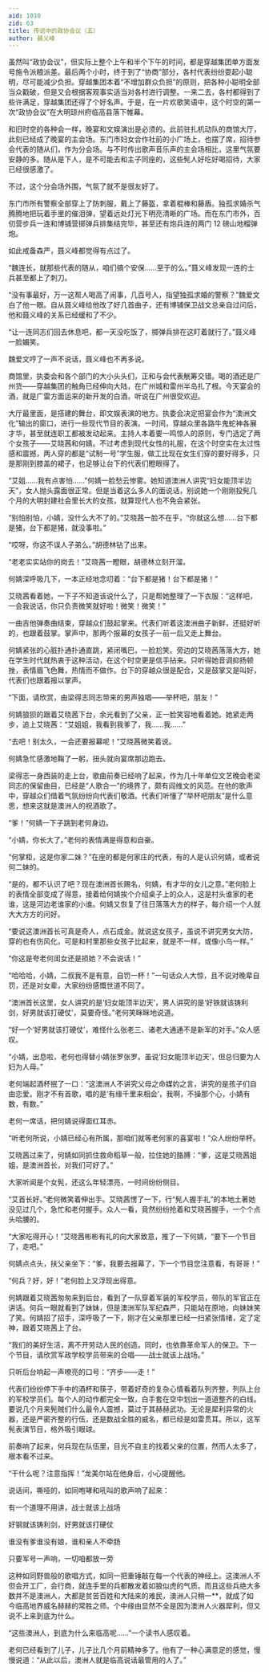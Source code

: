 ```yaml
---
aid: 1010
zid: 63
title: 传说中的政协会议（五）
author: 聂义峰
---
```


虽然叫“政协会议”，但实际上整个上午和半个下午的时间，都是穿越集团单方面发号施令派粮派差。最后两个小时，终于到了“协商”部分，各村代表纷纷耍起小聪明，尽可能减少负担。穿越集团本着“不增加群众负担”的原则，把各种小聪明全部当众戳破，但是又会根据客观事实适当对各村进行调整。一来二去，各村都得到了些许满足，穿越集团还得了个好名声。于是，在一片欢歌笑语中，这个时空的第一次“政协会议”在大明琼州府临高县落下帷幕。

和旧时空的各种会一样，晚宴和文娱演出是必须的。此前驻扎机动队的商馆大厅，此刻已经成了晚宴的主会场。东门市妇女合作社前的小广场上，也摆了席，招待参会代表的随从们，作为分会场。与不时传出歌声音乐声的主会场相比，这里气氛要安静的多。随从是下人，是不可能去和主子同座的，这些髡人好吃好喝招待，大家已经很感激了。

不过，这个分会场外围，气氛了就不是很友好了。

东门市所有警察全部穿上了防刺服，戴上了藤盔，拿着棍棒和藤盾。独孤求婚杀气腾腾地把玩着手里的催泪弹，望着远处灯光下明亮清晰的广场。而在东门市外，百仞营步兵一连和博铺营掷弹兵排集结完毕，甚至还有炮兵连的两门 12 磅山地榴弹炮。

如此戒备森严，聂义峰都觉得有点过了。

“魏连长，就那些代表的随从，咱们搞个安保……至于的么。”聂义峰发现一连的士兵甚至都上了刺刀。

“没有事最好，万一这帮人喝高了闹事，几百号人，指望独孤求婚的警察？”魏爱文白了他一眼。自从聂义峰给他改了好几首曲子，还有博铺保卫战文总亲自过问后，他和聂义峰的关系已经缓和了不少。

“让一连同志们回去休息吧，都一天没吃饭了，掷弹兵排在这盯着就行了。”聂义峰一脸媚笑。

魏爱文哼了一声不说话，聂义峰也不再多说。

商馆里，执委会和各个部门的大小头头们，正和与会代表觥筹交错。喝的酒还是广州货——穿越集团的触角已经伸向大陆，在广州城和雷州半岛扎了根。今天宴会的酒，就是广雷方面运来的新开发的白酒，听说在广州很受欢迎。

大厅最里面，是搭建的舞台，即文娱表演的地方。执委会决定把宴会作为“澳洲文化”输出的窗口，进行一些现代节目的表演。一时间，穿越众里各路牛鬼蛇神各展才华，甚至就连职工都被发动起来。主持人本着要一鸣惊人的原则，专门选定了两个女孩子——艾晓茜和何婧。不过考虑到现代女性的礼服，在这个时空实在太过性感和震撼，两人穿的都是“试制一号”学生服，做工比现在女生们穿的要好得多，只是那刚到膝盖的裙子，也足够让台下的代表们瞪眼得了。

“艾姐……我有点害怕……”何婧一脸愁云惨雾。她知道澳洲人讲究“妇女能顶半边天”，女人抛头露面很正常。但是当着这么多人的面说话，别说她一个刚刚投髡几个月的大明封建社会里长大的女孩，就算现代人也不免会紧张。

“别怕别怕，小婧，没什么大不了的。”艾晓茜一脸不在乎，“你就这么想……台下都是猪，台下都是猪，就没事啦。”

“哎呀，你这不误人子弟么。”胡德林钻了出来。

“老老实实站你的岗去！”艾晓茜一瞪眼，胡德林立刻开溜。

何婧深呼吸几下，一本正经地念叨着：“台下都是猪！台下都是猪！”

艾晓茜看着她，一下子不知道该说什么了，只是帮她整理了一下衣服：“这样吧，一会我说话，你只负责微笑就好啦！微笑！微笑！”

一曲吉他弹奏曲结束，穿越众们鼓起掌来。代表们听着这澳洲曲子新鲜，还挺好听的，也跟着鼓掌。掌声中，那两个报幕的女孩子一前一后又走上舞台。

何婧紧张的心脏扑通扑通直跳，紧闭嘴巴，一脸尬笑。旁边的艾晓茜落落大方，她在学生时代就热衷于这种活动，在这个时空更是信手拈来。只听得她音调抑扬顿挫，表情眉飞色舞，热情而不做作。台下的穿越众很是配合，又是鼓掌又是叫好，代表们也跟着报以掌声。

“下面，请欣赏，由梁得志同志带来的男声独唱——举杯吧，朋友！”

何婧狼狈的跟着艾晓茜下台，余光看到了父亲，正一脸笑容地看着她。她紧走两步，追上艾晓茜：“艾姐姐，我看到我爹了，我……我……”

“去吧！别太久，一会还要报幕呢！”艾晓茜微笑着说。

何婧急忙感激地鞠了一躬，扭头就向宴席那边跑去。

梁得志一身西装的走上台，歌曲前奏已经响了起来，作为几十年单位文艺晚会老梁同志的保留曲目，已经是“人歌合一”的境界了，颇有阎维文的风范。在他的歌声中，穿越众们借着气氛纷纷向代表们敬酒。代表们听懂了“举杯吧朋友”是什么意思，想来这就是澳洲人的祝酒歌了。

“爹！”何婧一下子跳到老何身边。

“小婧，你长大了。”老何的表情满是得意和自豪。

“何掌柜，这是你家二妹？”在座的都是何家庄的代表，有的人是认识何婧，或者说何二妹的。

“是的，都不认识了吧？现在澳洲首长赐名，何婧，有才华的女儿之意。”老何脸上的表情全部变成了得意，接着给何婧挨个介绍桌子上的众人，这是村头谁家的老谁，这是河边老谁家的小谁。何婧又恢复了往日落落大方的样子，每介绍一个人就大大方方的问好。

“要说这澳洲首长可真是奇人，点石成金。就说这女孩子，虽说不讲究男女大防，穿的也有伤风化，可是和村里那些女孩子比起来，就是不一样，或像小鸟一样。”

“你这是夸老何闺女还是损她？不会说话！”

“哈哈哈，小婧，二叔我不是有意，自罚一杯！”一句话众人大惊，且不说对晚辈自罚，还是对女辈，大家纷纷感慨世道不同了。

“澳洲首长这里，女人讲究的是‘妇女能顶半边天’，男人讲究的是‘好铁就该铸利剑，好男就该打硬仗’，莫要奇怪。”老何笑眯眯地说道。

“好一个‘好男就该打硬仗’，难怪什么张老三、诸老大通通不是新军的对手。”众人感叹。

“小婧，出息啦，老何也得替小婧张罗张罗。虽说‘妇女能顶半边天’，但总归要为人妇为人母。”

老何端起酒杯抿了一口：“这澳洲人不讲究父母之命媒妁之言，讲究的是孩子们自由恋爱。刚才不有首歌，唱的是‘有缘千里来相会’，我啊，不操那个心，小婧有数，有数。”

老何一席话，把何婧说得面红耳赤。

“听老何所说，小婧已经心有所属，那咱们就等老何家的喜宴啦！”众人纷纷举杯。

艾晓茜过来了，何婧如同抓住救命稻草一般，拉住她的胳膊：“爹，这是艾晓茜姐姐，是澳洲首长，对我们可好了。”

大家听闻是个女髡，还这么年轻漂亮，一时间纷纷侧目。

“艾首长好。”老何微笑着伸出手。艾晓茜愣了一下，行“髡人握手礼”的本地土著她没见过几个，急忙和老何握手。众人一看，竟然纷纷抢着和艾晓茜握手，一个个点头哈腰的。

“大家吃得开心！”艾晓茜彬彬有礼的向大家致意，推了一下何婧，“要下一个节目了，走吧。”

何婧点点头，扶父亲坐下：“爹，我要去报幕了，下一个节目您注意看，有哥哥！”

“何兵？好，好！”老何脸上又浮现出得意。

何婧跟着艾晓茜匆匆来到后台，看到了一队穿着军装的军校学员，带队的军官正在讲话。何兵一眼就看到了妹妹，但是澳洲军队军纪森严，只能站在原地，向妹妹笑了笑。何婧招了招手，深呼吸了一下，刚才在父亲那里已经一扫紧张情绪，定了定神，跟着艾晓茜上了台。

“我们的美好生活，离不开劳动人民的创造。同时，也依靠革命军人的保卫。下一个节目，请欣赏军政学校学员带来的合唱——战士就该上战场。”

只听后台响起一声嘹亮的口号：“齐步——走！”

代表们纷纷停下手中的酒杯和筷子，带着好奇的复杂心情看着队列齐整，列队上台的军校学员们。每个人的动作都完全一致，白手套在空中划出一道道整齐的白线。要说几个月来髡贼们什么最令人震撼，莫过于其赫赫武功。无论是犀利异常的火器，还是严密齐整的行伍，还是数战全胜的威名，都已经是如雷贯耳。所以，这军髡表演节目，格外吸引眼球。

前奏响了起来，何兵现在队伍里，目光不自主的找着父亲的位置，然而人太多了，根本看不过来。

“干什么呢？注意指挥！”龙美尔站在他身后，小心提醒他。

说话间，嘶哑的，如同咆哮和吼叫的歌声响了起来：

有一个道理不用讲，战士就该上战场

好钢就该铸利剑，好男就该打硬仗

谁没有爹谁没有娘，谁和亲人不牵肠

只要军号一声响，一切咱都放一旁

这种如同野兽般的歌唱方式，如同一把重锤敲在每一个代表的神经上。这澳洲人不但会开工厂，会行商，就连手里的兵都散发着如狼似虎的气质。而且这些兵绝大多数并不是澳洲人，大都是贫苦百姓和大陆来的难民，澳洲人只稍一\*\*，就成了如今临高地界威名赫赫的常胜之师。个中缘由显然不全是因为澳洲人火器犀利，但又说不上来到底为什么。

“这些澳洲人，到底为什么来临高呢……”一个读书人感叹着。

老何已经看到了儿子，儿子比几个月前精神多了。他有了一种心满意足的感觉，慢慢说道：“从此以后，澳洲人就是临高说话最管用的人了。”
